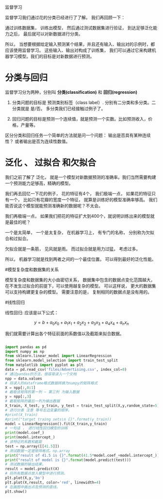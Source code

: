 监督学习

监督学习我们通过花的分类已经进行了了解。 我们再回顾一下： 

通过训练数据集， 训练出模型， 然后通过测试数据集进行验证， 到达足够泛化能力之后， 最后就可以对新数据进行分类。 

所以， 当想要根据给定输入预测某个结果，并且还有输入、输出对的示例时，都应该使用监督学习。
这些输入、输出对构成了训练集， 我们可以通过它来构建机器学习模型。我们的目标是对新数据进行预测。


# 分类与回归

监督学习分为两种，分别叫 <b>分类(classification)</b>  和  <b>回归(regression)</b>

1. 分类问题的目标是 预测类别标签（class label）. 分别有二分类和多分类。二分类就是 是/否。 多分类我们已经接触过例子了。 

2. 回归问题的目标是预测一个连续值，就是预测一个实数。比如预测收入，价格，产量等。

区分分类和回归任务一个简单的方法就是问一个问题： 输出是否具有某种连续性？ 或者输出是否为连续性数值。


# 泛化 、 过拟合 和欠拟合

我们之前了解了 泛化， 就是一个模型对新数据预测的准确率。我们当然需要构建一个预测能力足够高，精确的模型。 

我们再去回忆一下花的例子， 花的特征有4个， 我们极端一点， 如果花的特征只有一个， 比如只有花瓣的宽度一个特征， 就算是训练好的模型准确率够高。 我们能否说这个模型就能预测准确新的数据呢？不太会。

我们再极端一点， 如果我们把花的特征扩大到400个，就说明训练出来的模型就是最佳的呢？ 

一个是太简单， 一个是太复杂， 在机器学习上， 有专门的名称， 分别称为欠拟合和过拟合。 

欠拟合就是一条筋， 见风就是雨。
 而过拟合就是用力过猛， 考虑过多。
 
 所以， 机器学习就是找到两者之间的一个最佳位置。 可以得到最好的泛化性能。 
 
#模型复杂度和数据集的关系

模型复杂度和数据集的大小由密切关系， 数据集中包含的数据点变化范围越大， 在不发生过拟合的前提下，可以使用越复杂的模型。 可以这样说， 更大的数据集可以支持构建更复杂的模型。
需要注意的是， 复制相同的数据点是没有用的。 

#线性回归   

线性回归: 应该是以下公式：
<script type="text/javascript" async src="https://cdn.mathjax.org/mathjax/latest/MathJax.js?config=TeX-MML-AM_CHTML"> </script>
$$y=b+a_{0}x_{0}+a_{1}x_{1}+a_{2}x_{2}+a_{3}x_{3}+a_{4}x_{4}+a_{n}x_{n}$$

我们就需要计算出各个特征前面的系数值以及截距来拟合数据。 

```Python

import pandas as pd
import numpy as np
from sklearn.linear_model import LinearRegression
from sklearn.model_selection import train_test_split
from matplotlib import pyplot as plt
data = pd.read_csv('files/Advertising.csv', index_col=0)
# 通过pandas的方法，很容易读入一个文档
npp = data.values
# 将读入的dataframe格式数据转换为numpy的矩阵格式
X = npp[:,0:1]
# 截取该矩阵的第一列 ~ 第三列 为输入数据
y = npp[:,3]
# 截取矩阵的最后一列为输出数据
X_train, X_test, y_train, y_test = train_test_split(X,y,random_state=5)
# 进行分类 注意 等号左边变量的顺序。
#print(X_train)
#print("target traing sets\n {}".format(y_train))
model = LinearRegression().fit(X_train,y_train)
# 一句话 ， 进行线性回归模型的训练
print(model.coef_)
print(model.intercept_)
# 该特征的系数和截距
test = np.array([[41.5]])
# 测试数据一定是矩阵格式。np.array
print("result of 41.5 is {}".format(41.5*model.coef_+model.intercept_))
print("result of model is {}".format(model.predict(test)))
# 测试数据的输出结果。
result = model.predict(X)
# 将所有数据点放入模型中进行预测。
plt.plot(X,y,'bo')
plt.plot(X,result, color='red', linewidth=4)
# 在画图中画出点及预测的直线。
plt.show()

```


